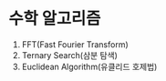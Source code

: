 # 수학 알고리즘 #
1. FFT(Fast Fourier Transform)
2. Ternary Search(삼분 탐색)
3. Euclidean Algorithm(유클리드 호제법)
